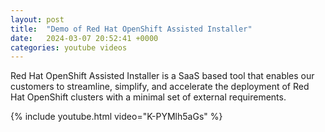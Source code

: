 ```yaml
---
layout: post
title:  "Demo of Red Hat OpenShift Assisted Installer"
date:   2024-03-07 20:52:41 +0000
categories: youtube videos
---
```


Red Hat OpenShift Assisted Installer is a SaaS based tool that enables our customers to streamline, simplify, and accelerate the deployment of Red Hat OpenShift clusters with a minimal set of external requirements.

{% include youtube.html video="K-PYMlh5aGs" %}